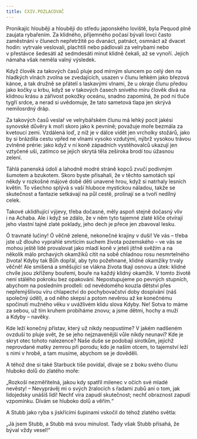 ```yaml
---
title: CXIV.POZLACOVAČ
---
```


Pronikajíc hlouběji a hlouběji do středu japonského loviště, byla Pequod plně zaujata rybařením. Za klidného, příjemného počasí bývali lovci často zaměstnáni v člunech nepřetržitě po dvanáct, patnáct, osmnáct až dvacet hodin: vytrvale veslovali, plachtili nebo pádlovali za velrybami nebo v přestávce šedesáti až sedmdesáti minut klidně čekali, až se vynoří. Jejich námaha však neměla valný výsledek.

Když člověk za takových časů pluje pod mírným sluncem po celý den na hladkých vlnách zvolna se zvedajících, usazen v člunu lehkém jako březová kánoe, a tak družně se přátelí s laskavými vlnami, že u okraje člunu předou jako kočky u krbu, když se v takových časech snivého míru člověk dívá na klidnou krásu a zářivost pokožky oceánu, snadno zapomíná, že pod ní tluče tygří srdce, a nerad si uvědomuje, že tato sametová tlapa jen skrývá nemilosrdný dráp.

Za takových časů veslař ve velrybářském člunu má lehký pocit jakési synovské důvěry k moři skoro jako k pevnině; považuje moře bezmála za kvetoucí zemi. Vzdálená loď, z níž je v dálce vidět jen vrcholky stožárů, jako by si brázdila cestu vpřed ne vlnami vysoko vzdutými, nýbrž vysokou trávou zvlněné prérie: jako když v ní koně západních vystěhovalců ukazují jen vztyčené uši, zatímco se jejich skrytá těla zeširoka brodí tou úžasnou zelení.

Táhlá panenská údolí a lahodně modré stráně kopců zvučí podivným šumotem a bzukotem. Skoro byste přísahali, že v těchto samotách spí někdy v rozkošné májové době děti unavené hrou, když si natrhaly lesních květin. To všechno splývá s vaší hluboce mystickou náladou, takže se skutečnost a fantazie setkávají na půl cestě, prolínají se a tvoří nedílný celek.

Takové uklidňující výjevy, třeba dočasné, měly aspoň stejně dočasný vliv i na Achaba. Ale i když se zdálo, že v něm tyto tajemné zlaté klíče otvírají jeho vlastní tajné zlaté poklady, jeho dech je přece jen zbavoval lesku.

Ó travnaté lučiny! Ó věčně zelené, nekonečné krajiny v duši! Ve vás – třeba jste už dlouho vyprahlé smrtícím suchem života pozemského – ve vás se mohou ještě lidé provalovat jako mladí koně v jeteli jitřně svěžím a na několik málo prchavých okamžiků cítit na sobě chladnou rosu nesmrtelného života! Kdyby tak Bůh dopřál, aby tyto požehnané, klidné okamžiky trvaly věčně! Ale smíšená a směšující se vlákna života tkají osnovu a útek: klidné chvíle jsou zkříženy bouřemi, bouře na každý klidný okamžik. V tomto životě není stálého pokroku bez opakování. Nepostupujeme po pevných stupních, abychom na posledním prodleli: od nevědomého kouzla dětství přes nepřemýšlivou víru chlapectví do pochybovačství doby dospívání (náš společný úděl), a od něho skepsí a potom nevěrou až ke konečnému spočinutí mužného věku v uvážlivém klidu slova Kdyby. Ne! Sotva to máme za sebou, už tím kruhem probíháme znovu; a jsme dětmi, hochy a muži a Kdyby – navěky.

Kde leží konečný přístav, který už nikdy neopustíme? V jakém nadšeném ovzduší to pluje svět, že se jeho nejznavenější vůle nikdy neunaví? Kde je skryt otec tohoto nalezence? Naše duše se podobají sirotkům, jejichž neprovdané matky zemrou při porodu; kdo je naším otcem, to tajemství leží s nimi v hrobě, a tam musíme, abychom se je dověděli.

A téhož dne si také Starbuck tiše povídal, dívaje se z boku svého člunu hluboko dolů do zlatého moře:

„Rozkoši nezměřitelná, jakou kdy spatřil milenec v očích své mladé nevěsty! – Nevyprávěj mi o svých žralocích s řadami zubů ani o tom, jak lidojedsky unášíš lidi! Nechť víra zapudí skutečnost; nechť obraznost zapudí vzpomínku. Dívám se hluboko dolů a věřím.“

A Stubb jako ryba s jiskřícími šupinami vskočil do téhož zlatého světla:

„Já jsem Stubb, a Stubb má svou minulost. Tady však Stubb přísahá, že býval vždy vesel!“
